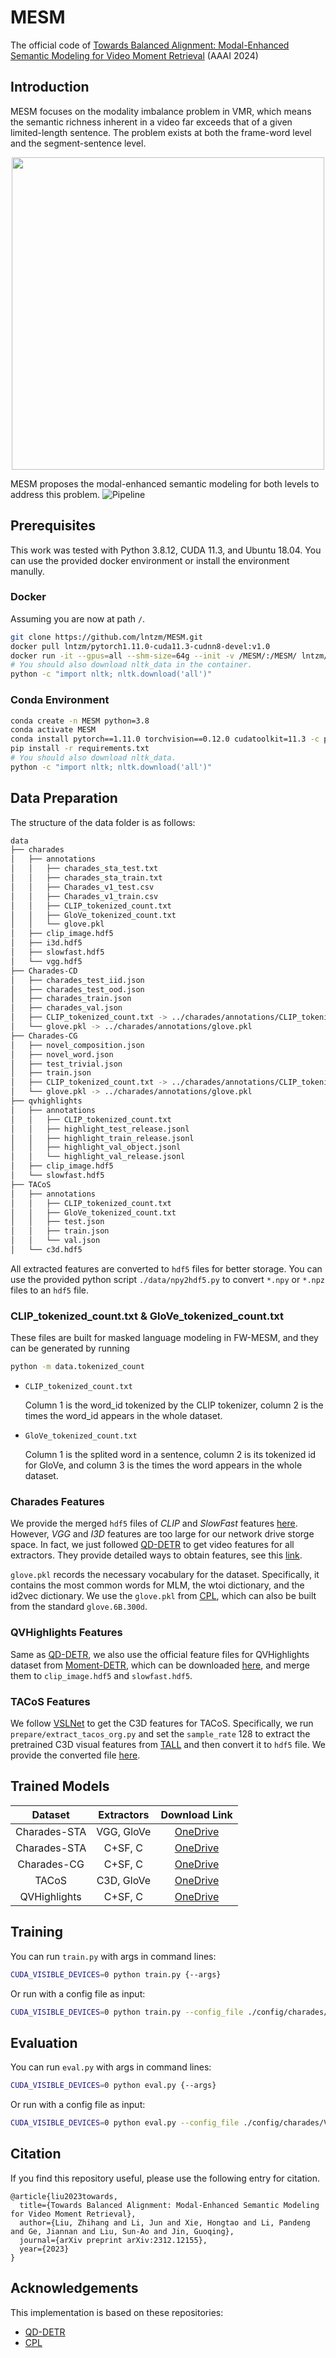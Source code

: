 # MESM
The official code of [Towards Balanced Alignment: Modal-Enhanced Semantic Modeling for Video Moment Retrieval](https://arxiv.org/abs/2312.12155) (AAAI 2024)

## Introduction
MESM focuses on the modality imbalance problem in VMR, which means the semantic richness inherent in a video far exceeds that of a given limited-length sentence. The problem exists at both the frame-word level and the segment-sentence level.

<div align="center">
    <img src="images/motivation.png" width="500px">
</div>

MESM proposes the modal-enhanced semantic modeling for both levels to address this problem.
![Pipeline](images/pipeline.png)

## Prerequisites
This work was tested with Python 3.8.12, CUDA 11.3, and Ubuntu 18.04. You can use the provided docker environment or install the environment manully.

### Docker
Assuming you are now at path `/`.
```bash
git clone https://github.com/lntzm/MESM.git
docker pull lntzm/pytorch1.11.0-cuda11.3-cudnn8-devel:v1.0
docker run -it --gpus=all --shm-size=64g --init -v /MESM/:/MESM/ lntzm/pytorch1.11.0-cuda11.3-cudnn8-devel:v1.0 /bin/bash
# You should also download nltk_data in the container.
python -c "import nltk; nltk.download('all')"
```

### Conda Environment
```bash
conda create -n MESM python=3.8
conda activate MESM
conda install pytorch==1.11.0 torchvision==0.12.0 cudatoolkit=11.3 -c pytorch
pip install -r requirements.txt
# You should also download nltk_data.
python -c "import nltk; nltk.download('all')"
```

## Data Preparation
The structure of the data folder is as follows:
```bash
data
├── charades
│   ├── annotations
│   │   ├── charades_sta_test.txt
│   │   ├── charades_sta_train.txt
│   │   ├── Charades_v1_test.csv
│   │   ├── Charades_v1_train.csv
│   │   ├── CLIP_tokenized_count.txt
│   │   ├── GloVe_tokenized_count.txt
│   │   └── glove.pkl
│   ├── clip_image.hdf5
│   ├── i3d.hdf5
│   ├── slowfast.hdf5
│   └── vgg.hdf5
├── Charades-CD
│   ├── charades_test_iid.json
│   ├── charades_test_ood.json
│   ├── charades_train.json
│   ├── charades_val.json
│   ├── CLIP_tokenized_count.txt -> ../charades/annotations/CLIP_tokenized_count.txt
│   └── glove.pkl -> ../charades/annotations/glove.pkl
├── Charades-CG
│   ├── novel_composition.json
│   ├── novel_word.json
│   ├── test_trivial.json
│   ├── train.json
│   ├── CLIP_tokenized_count.txt -> ../charades/annotations/CLIP_tokenized_count.txt
│   └── glove.pkl -> ../charades/annotations/glove.pkl
├── qvhighlights
│   ├── annotations
│   │   ├── CLIP_tokenized_count.txt
│   │   ├── highlight_test_release.jsonl
│   │   ├── highlight_train_release.jsonl
│   │   ├── highlight_val_object.jsonl
│   │   └── highlight_val_release.jsonl
│   ├── clip_image.hdf5
│   └── slowfast.hdf5
├── TACoS
│   ├── annotations
│   │   ├── CLIP_tokenized_count.txt
│   │   ├── GloVe_tokenized_count.txt
│   │   ├── test.json
│   │   ├── train.json
│   │   └── val.json
│   └── c3d.hdf5
```
All extracted features are converted to `hdf5` files for better storage. You can use the provided python script `./data/npy2hdf5.py` to convert `*.npy` or `*.npz` files to an `hdf5` file.

### CLIP_tokenized_count.txt & GloVe_tokenized_count.txt
These files are built for masked language modeling in FW-MESM, and they can be generated by running
```bash
python -m data.tokenized_count
```

- `CLIP_tokenized_count.txt`
    
    Column 1 is the word_id tokenized by the CLIP tokenizer, column 2 is the times the word_id appears in the whole dataset.

- `GloVe_tokenized_count.txt`
    
    Column 1 is the splited word in a sentence, column 2 is its tokenized id for GloVe, and column 3 is the times the word appears in the whole dataset.


### Charades Features
We provide the merged `hdf5` files of *CLIP* and *SlowFast* features [here](https://mailustceducn-my.sharepoint.com/:f:/g/personal/liuzhihang_mail_ustc_edu_cn/EuzuWDwYPX1Kvceb9px5Y1YBHmSfL_1ptk8CVuInCyDBdg?e=e14Qam). However, *VGG* and *I3D* features are too large for our network drive storge space. In fact, we just followed [QD-DETR](https://github.com/wjun0830/QD-DETR) to get video features for all extractors. They provide detailed ways to obtain features, see this [link](https://github.com/wjun0830/QD-DETR/issues/1#issuecomment-1493414922).

`glove.pkl` records the necessary vocabulary for the dataset. Specifically, it contains the most common words for MLM, the wtoi dictionary, and the id2vec dictionary. We use the `glove.pkl` from [CPL](https://github.com/minghangz/cpl/blob/main/data/charades/glove.pkl), which can also be built from the standard `glove.6B.300d`.


### QVHighlights Features
Same as [QD-DETR](https://github.com/wjun0830/QD-DETR), we also use the official feature files for QVHighlights dataset from [Moment-DETR](https://github.com/jayleicn/moment_detr), which can be downloaded [here](https://drive.google.com/file/d/1Hiln02F1NEpoW8-iPZurRyi-47-W2_B9/view?usp=sharing), and merge them to `clip_image.hdf5` and `slowfast.hdf5`.


### TACoS Features
We follow [VSLNet](https://github.com/26hzhang/VSLNet) to get the C3D features for TACoS. Specifically, we run `prepare/extract_tacos_org.py` and set the `sample_rate` 128 to extract the pretrained C3D visual features from [TALL](https://github.com/jiyanggao/TALL) and then convert it to `hdf5` file. We provide the converted file [here](https://mailustceducn-my.sharepoint.com/:f:/g/personal/liuzhihang_mail_ustc_edu_cn/EuzuWDwYPX1Kvceb9px5Y1YBHmSfL_1ptk8CVuInCyDBdg?e=e14Qam).


## Trained Models
| Dataset | Extractors | Download Link |
| :--: | :--: | :--: |
| Charades-STA | VGG, GloVe | [OneDrive](https://mailustceducn-my.sharepoint.com/:f:/g/personal/liuzhihang_mail_ustc_edu_cn/EmdVX_iFFhZDqZbs6w2trcUBuSvV7kFdrPZEMNwYsVX0Wg?e=B93ns1) |
| Charades-STA | C+SF, C | [OneDrive](https://mailustceducn-my.sharepoint.com/:f:/g/personal/liuzhihang_mail_ustc_edu_cn/EnpsfEa7bl5DoLINN0vlHYwBf_pNBSL1-uc5Mm34NwioYg?e=zqwtZD) |
| Charades-CG | C+SF, C | [OneDrive](https://mailustceducn-my.sharepoint.com/:f:/g/personal/liuzhihang_mail_ustc_edu_cn/EsGUsf-DfU5NoNJxC8K5iqwBMn1uUxt2WYuNIheKTXQOTw?e=ot50zt) |
| TACoS | C3D, GloVe | [OneDrive](https://mailustceducn-my.sharepoint.com/:f:/g/personal/liuzhihang_mail_ustc_edu_cn/EpWhaB9jPANJjzX-s0KMrQ8BICETYM0D2soMdNFphEHdAw?e=pFFDY4) |
| QVHighlights | C+SF, C | [OneDrive](https://mailustceducn-my.sharepoint.com/:f:/g/personal/liuzhihang_mail_ustc_edu_cn/EgBW1_p2_ZFLn3KeGpbfqAkBDbKlaO-njd7AHyGCc52zMQ?e=L5ftaU) |


## Training

You can run `train.py` with args in command lines:

```bash
CUDA_VISIBLE_DEVICES=0 python train.py {--args}
```

Or run with a config file as input:

```bash
CUDA_VISIBLE_DEVICES=0 python train.py --config_file ./config/charades/VGG_GloVe.json
```


## Evaluation

You can run `eval.py` with args in command lines:

```bash
CUDA_VISIBLE_DEVICES=0 python eval.py {--args}
```

Or run with a config file as input:

```bash
CUDA_VISIBLE_DEVICES=0 python eval.py --config_file ./config/charades/VGG_GloVe_eval.json
```

## Citation
If you find this repository useful, please use the following entry for citation.

```
@article{liu2023towards,
  title={Towards Balanced Alignment: Modal-Enhanced Semantic Modeling for Video Moment Retrieval},
  author={Liu, Zhihang and Li, Jun and Xie, Hongtao and Li, Pandeng and Ge, Jiannan and Liu, Sun-Ao and Jin, Guoqing},
  journal={arXiv preprint arXiv:2312.12155},
  year={2023}
}
```

## Acknowledgements
This implementation is based on these repositories:
- [QD-DETR](https://github.com/wjun0830/QD-DETR)
- [CPL](https://github.com/minghangz/cpl)
